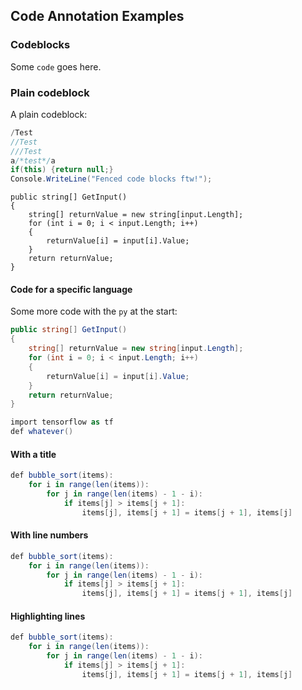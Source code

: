 ## Code Annotation Examples

### Codeblocks

Some `code` goes here.

### Plain codeblock

A plain codeblock:

``` csharp
/Test
//Test
///Test
a/*test*/a
if(this) {return null;}
Console.WriteLine("Fenced code blocks ftw!");
```

``` { .csharp .copy }
public string[] GetInput()
{
    string[] returnValue = new string[input.Length];
    for (int i = 0; i < input.Length; i++)
    {
        returnValue[i] = input[i].Value;
    }
    return returnValue;
}
```

#### Code for a specific language

Some more code with the `py` at the start:

``` csharp
public string[] GetInput()
{
    string[] returnValue = new string[input.Length];
    for (int i = 0; i < input.Length; i++)
    {
        returnValue[i] = input[i].Value;
    }
    return returnValue;
}
```

``` csharp
import tensorflow as tf
def whatever()
```

#### With a title

``` csharp title="bubble_sort.py"
def bubble_sort(items):
    for i in range(len(items)):
        for j in range(len(items) - 1 - i):
            if items[j] > items[j + 1]:
                items[j], items[j + 1] = items[j + 1], items[j]
```

#### With line numbers

``` csharp linenums="1"
def bubble_sort(items):
    for i in range(len(items)):
        for j in range(len(items) - 1 - i):
            if items[j] > items[j + 1]:
                items[j], items[j + 1] = items[j + 1], items[j]
```

#### Highlighting lines

``` csharp hl_lines="2 3"
def bubble_sort(items):
    for i in range(len(items)):
        for j in range(len(items) - 1 - i):
            if items[j] > items[j + 1]:
                items[j], items[j + 1] = items[j + 1], items[j]
```
